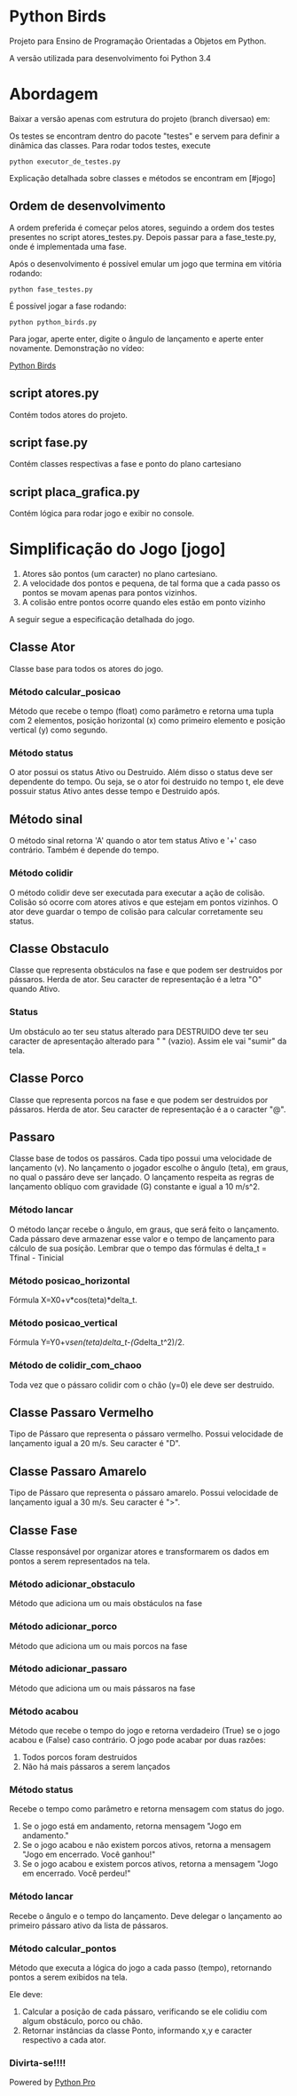 Python Birds
===========

Projeto para Ensino de Programação Orientadas a Objetos em Python.

A versão utilizada para desenvolvimento foi Python 3.4

# Abordagem

Baixar a versão apenas com estrutura do projeto (branch diversao) em:



Os testes se encontram dentro do pacote "testes" e servem para definir a dinâmica das classes. Para rodar todos testes, execute

    python executor_de_testes.py
    
Explicação detalhada sobre classes e métodos se encontram em [#jogo]

## Ordem de desenvolvimento

A ordem preferida é começar pelos atores, seguindo a ordem dos testes presentes no script atores_testes.py.
Depois passar para a fase_teste.py, onde é implementada uma fase.

Após o desenvolvimento é possível emular um jogo que termina em vitória rodando:

    python fase_testes.py

É possível jogar a fase rodando:

    python python_birds.py

Para jogar, aperte enter, digite o ângulo de lançamento e aperte enter novamente.
Demonstração no vídeo:

[Python Birds](https:youtube.com)

## script atores.py

Contém todos atores do projeto.

## script fase.py

Contém classes respectivas a fase e ponto do plano cartesiano

## script placa_grafica.py

Contém lógica para rodar jogo e exibir no console.

# Simplificação do Jogo [jogo]

1. Atores são pontos (um caracter) no plano cartesiano. 
2. A velocidade dos pontos e pequena, de tal forma que a cada passo os pontos se movam apenas para pontos vizinhos.
3. A colisão entre pontos ocorre quando eles estão em ponto vizinho

A seguir segue a especificação detalhada do jogo.

## Classe Ator

Classe base para todos os atores do jogo.

### Método calcular_posicao

Método que recebe o tempo (float) como parâmetro e retorna uma tupla com 2 elementos, posição horizontal (x) como 
primeiro elemento e posição vertical (y) como segundo.

### Método status

O ator possui os status Ativo ou Destruido. Além disso o status deve ser dependente do tempo. Ou seja, se o ator foi 
destruido no tempo t, ele deve possuir status Ativo antes desse tempo e Destruido após.
 

## Método sinal

O método sinal retorna 'A' quando o ator tem status Ativo e '+' caso contrário. Também é depende do tempo.

### Método colidir

O método colidir deve ser executada para executar a ação de colisão. Colisão só ocorre com atores ativos e que estejam
em pontos vizinhos. O ator deve guardar o tempo de colisão para calcular corretamente seu status.

## Classe Obstaculo

Classe que representa obstáculos na fase e que podem ser destruidos por pássaros. Herda de ator. Seu caracter de 
representação é a letra "O" quando Ativo.

### Status

Um obstáculo ao ter seu status alterado para DESTRUIDO deve ter seu caracter de apresentação alterado para " " (vazio).
Assim ele vai "sumir" da tela.

## Classe Porco

Classe que representa porcos na fase e que podem ser destruidos por pássaros. Herda de ator. Seu caracter de 
representação é a o caracter "@".

## Passaro

Classe base de todos os passáros. Cada tipo possui uma velocidade de lançamento (v). No lançamento o jogador escolhe o 
ângulo (teta), em graus, no qual o passáro deve ser lançado. O lançamento respeita as regras de lançamento oblíquo com 
gravidade (G) constante e igual a 10 m/s^2.

### Método lancar

O método lançar recebe o ângulo, em graus, que será feito o lançamento. Cada pássaro deve armazenar esse valor e o tempo
de lançamento para cálculo de sua posíção. Lembrar que o tempo das fórmulas é delta_t = Tfinal - Tinicial

### Método posicao_horizontal

Fórmula X=X0+v*cos(teta)*delta_t.

### Método posicao_vertical

Fórmula Y=Y0+v*sen(teta)delta_t-(G*delta_t^2)/2.
    

### Método de colidir_com_chaoo

Toda vez que o pássaro colidir com o chão (y=0) ele deve ser destruido.

## Classe Passaro Vermelho

Tipo de Pássaro que representa o pássaro vermelho. Possui velocidade de lançamento igual a 20 m/s. Seu caracter é "D".

## Classe Passaro Amarelo

Tipo de Pássaro que representa o pássaro amarelo. Possui velocidade de lançamento igual a 30 m/s. Seu caracter é ">".

## Classe Fase

Classe responsável por organizar atores e transformarem os dados em pontos a serem representados na tela.

### Método adicionar_obstaculo

Método que adiciona um ou mais obstáculos na fase

### Método adicionar_porco

Método que adiciona um ou mais porcos na fase

### Método adicionar_passaro

Método que adiciona um ou mais pássaros na fase

### Método acabou

Método que recebe o tempo do jogo e retorna verdadeiro (True) se o jogo acabou e (False) caso contrário.
O jogo pode acabar por duas razôes:

1. Todos porcos foram destruidos
2. Não há mais pássaros a serem lançados

### Método status

Recebe o tempo como parâmetro e retorna mensagem com status do jogo.

1. Se o jogo está em andamento, retorna mensagem "Jogo em andamento."
2. Se o jogo acabou e não existem porcos ativos, retorna a mensagem "Jogo em encerrado. Você ganhou!"
3. Se o jogo acabou e existem porcos ativos, retorna a mensagem "Jogo em encerrado. Você perdeu!"

### Método lancar

Recebe o ângulo e o tempo do lançamento. Deve delegar o lançamento ao primeiro pássaro ativo da lista de pássaros.

### Método calcular_pontos

Método que executa a lógica do jogo a cada passo (tempo), retornando pontos a serem exibidos na tela.

Ele deve:

1. Calcular a posição de cada pássaro, verificando se ele colidiu com algum obstáculo, porco ou chão.
2. Retornar instâncias da classe Ponto, informando x,y e caracter respectivo a cada ator.

### Divirta-se!!!!

Powered by [Python Pro](http://adm.python.pro.br)